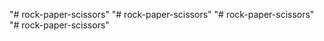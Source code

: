 "# rock-paper-scissors" 
"# rock-paper-scissors" 
"# rock-paper-scissors" 
"# rock-paper-scissors" 
